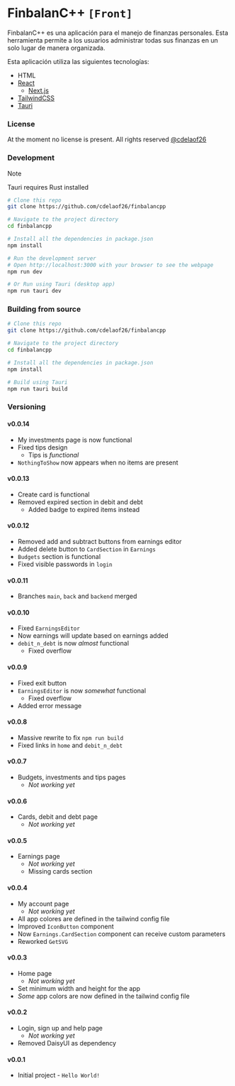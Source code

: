 # FinbalanC++ `[Front]`

FinbalanC++ es una aplicación para el manejo de 
finanzas personales. Esta herramienta permite 
a los usuarios administrar todas sus finanzas 
en un solo lugar de manera organizada.

Esta aplicación utiliza las siguientes tecnologías:
- HTML
- [React](https://react.dev)
  - [Next.js](https://nextjs.org)
- [TailwindCSS](https://tailwindcss.com)
- [Tauri](https://v2.tauri.app)

### License

At the moment no license is present.
All rights reserved [@cdelaof26](https://github.com/cdelaof26/)

### Development

> [!NOTE]
> Tauri requires Rust installed

```bash
# Clone this repo
git clone https://github.com/cdelaof26/finbalancpp

# Navigate to the project directory
cd finbalancpp

# Install all the dependencies in package.json
npm install

# Run the development server
# Open http://localhost:3000 with your browser to see the webpage
npm run dev

# Or Run using Tauri (desktop app)
npm run tauri dev
```

### Building from source

```bash
# Clone this repo
git clone https://github.com/cdelaof26/finbalancpp

# Navigate to the project directory
cd finbalancpp

# Install all the dependencies in package.json
npm install

# Build using Tauri
npm run tauri build
```

### Versioning

#### v0.0.14
- My investments page is now functional
- Fixed tips design
  - Tips is _functional_
- `NothingToShow` now appears when no items are 
  present

#### v0.0.13
- Create card is functional
- Removed expired section in debit and debt
  - Added badge to expired items instead

#### v0.0.12
- Removed add and subtract buttons from earnings editor
- Added delete button to `CardSection` in `Earnings`
- `Budgets` section is functional
- Fixed visible passwords in `login`

#### v0.0.11
- Branches `main`, `back` and `backend` merged

#### v0.0.10
- Fixed `EarningsEditor`
- Now earnings will update based on earnings added
- `debit_n_debt` is now _almost_ functional
  - Fixed overflow

#### v0.0.9
- Fixed exit button
- `EarningsEditor` is now _somewhat_ functional
  - Fixed overflow
- Added error message

#### v0.0.8
- Massive rewrite to fix `npm run build`
- Fixed links in `home` and `debit_n_debt`

#### v0.0.7
- Budgets, investments and tips pages
  - _Not working yet_

#### v0.0.6
- Cards, debit and debt page
  - _Not working yet_

#### v0.0.5
- Earnings page
  - _Not working yet_
  - Missing cards section

#### v0.0.4
- My account page
  - _Not working yet_
- All app colores are defined in the tailwind config file
- Improved `IconButton` component
- Now `Earnings.CardSection` component can receive custom parameters
- Reworked `GetSVG`

#### v0.0.3
- Home page
  - _Not working yet_
- Set minimum width and height for the app
- _Some_ app colors are now defined in the tailwind config file

#### v0.0.2
- Login, sign up and help page
  - _Not working yet_
- Removed DaisyUI as dependency

#### v0.0.1
- Initial project - `Hello World!`
